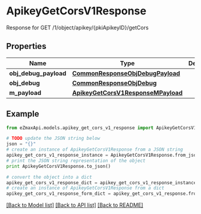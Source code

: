 # ApikeyGetCorsV1Response

Response for GET /1/object/apikey/{pkiApikeyID}/getCors

## Properties
Name | Type | Description | Notes
------------ | ------------- | ------------- | -------------
**obj_debug_payload** | [**CommonResponseObjDebugPayload**](CommonResponseObjDebugPayload.md) |  | 
**obj_debug** | [**CommonResponseObjDebug**](CommonResponseObjDebug.md) |  | [optional] 
**m_payload** | [**ApikeyGetCorsV1ResponseMPayload**](ApikeyGetCorsV1ResponseMPayload.md) |  | 

## Example

```python
from eZmaxApi.models.apikey_get_cors_v1_response import ApikeyGetCorsV1Response

# TODO update the JSON string below
json = "{}"
# create an instance of ApikeyGetCorsV1Response from a JSON string
apikey_get_cors_v1_response_instance = ApikeyGetCorsV1Response.from_json(json)
# print the JSON string representation of the object
print ApikeyGetCorsV1Response.to_json()

# convert the object into a dict
apikey_get_cors_v1_response_dict = apikey_get_cors_v1_response_instance.to_dict()
# create an instance of ApikeyGetCorsV1Response from a dict
apikey_get_cors_v1_response_form_dict = apikey_get_cors_v1_response.from_dict(apikey_get_cors_v1_response_dict)
```
[[Back to Model list]](../README.md#documentation-for-models) [[Back to API list]](../README.md#documentation-for-api-endpoints) [[Back to README]](../README.md)


